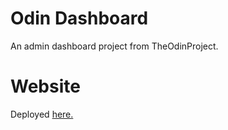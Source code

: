 # Odin Dashboard
An admin dashboard project from TheOdinProject.

# Website
Deployed [here.](https://crispdeserving.github.io/odin-dashboard)
